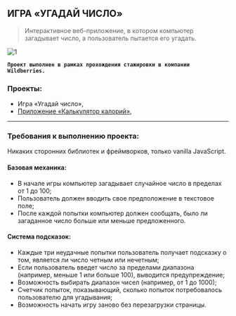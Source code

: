 ## ИГРА «УГАДАЙ ЧИСЛО» 
> Интерактивное веб-приложение, в котором компьютер загадывает число, а пользователь пытается его угадать.

![1](https://github.com/carina-bugaga/carina-bugaga/assets/98953836/f10e59dc-63f3-408d-bd3f-befd2a280ff3)



**`Проект выполнен в рамках прохождения стажировки в компании Wildberries.`**

### Проекты:
- Игра «Угадай число»,
- [Приложение «Калькулятор калорий»](https://github.com/carina-bugaga/calorie-calculator.git "Приложение «Калькулятор калорий»"),

------------
### Требования к выполнению проекта:
Никаких сторонних библиотек и фреймворков, только vanilla JavaScript.


#### Базовая механика:
- В начале игры компьютер загадывает случайное число в пределах от 1 до 100;
- Пользователь должен вводить свое предположение в текстовое поле;
- После каждой попытки компьютер должен сообщать, было ли загаданное число больше или меньше предложенного.

#### Система подсказок:
- Каждые три неудачные попытки пользователь получает подсказку о том, является ли число четным или нечетным;
- Если пользователь введет число за пределами диапазона (например, меньше 1 или больше 100), выводится предупреждение;
- Возможность выбирать диапазон чисел (например, от 1 до 1000);
- Счетчик попыток, показывающий, сколько попыток потребовалось пользователю для угадывания;
- Возможность начать игру заново без перезагрузки страницы.
